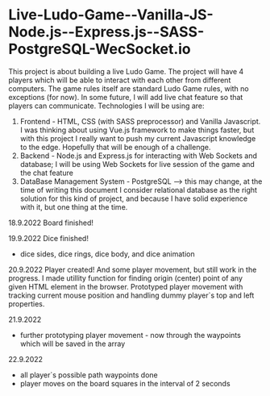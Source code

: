 # Live-Ludo-Game--Vanilla-JS-Node.js--Express.js--SASS-PostgreSQL-WecSocket.io

This project is about building a live Ludo Game.
The project will have 4 players which will be able to interact with each other from different computers.
The game rules itself are standard Ludo Game rules, with no exceptions (for now). In some future, I will add live chat feature 
so that players can communicate. 
Technologies I will be using are:

1) Frontend - HTML, CSS (with SASS preprocessor) and Vanilla Javascript. I was thinking about using Vue.js framework to make things faster, but with this project I really want to push my current Javascript knowledge to the edge. Hopefully that will be enough of a challenge.
2) Backend - Node.js and Express.js for interacting with Web Sockets and database; I will be using Web Sockets for live session of the game and the chat feature
3) DataBase Management System - PostgreSQL --> this may change, at the time of writing this document I consider relational database as the right solution for this kind of project, and because I have solid experience with it, but one thing at the time.

18.9.2022
Board finished!

19.9.2022
Dice finished!
- dice sides, dice rings, dice body, and dice animation

20.9.2022
Player created! And some player movement, but still work in the progress.
I made utillity function for finding origin (center) point of any given HTML element in the browser.
Prototyped player movement with tracking current mouse position and handling dummy player`s top and left properties.

21.9.2022
- further prototyping player movement - now through the waypoints which will be saved in the array 

22.9.2022
- all player`s possible path waypoints done
- player moves on the board squares in the interval of 2 seconds